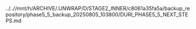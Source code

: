 ../..//mnt/h/ARCHIVE/.UNWRAP/D/STAGE2_INNER/c8061a35fa5a/backup_repository/phase5_5_backup_20250805_103800/DURI_PHASE5_5_NEXT_STEPS.md
